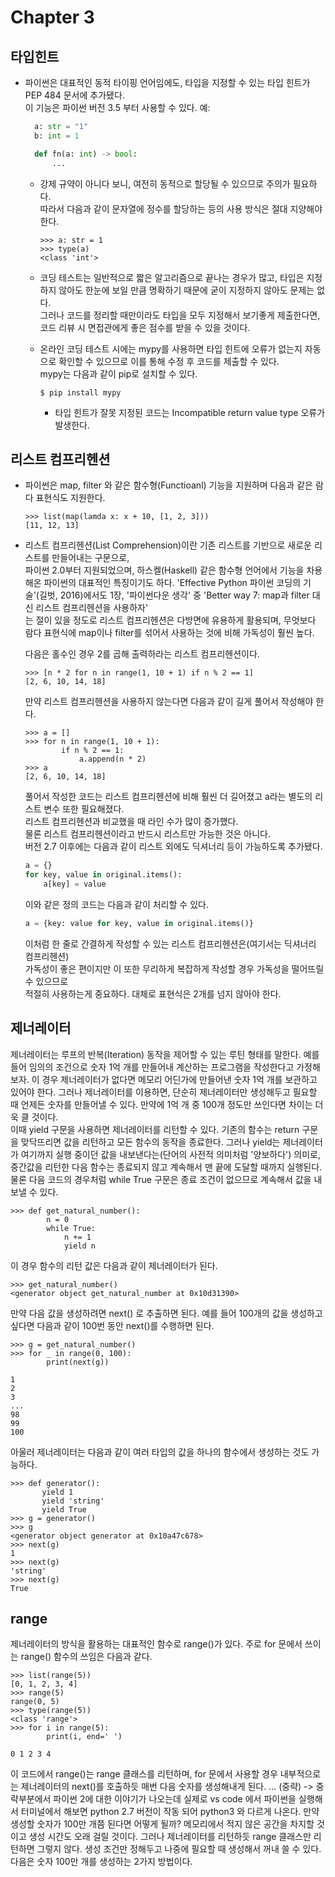 # Chapter 3

## 타입힌트

- 파이썬은 대표적인 동적 타이핑 언어임에도, 타입을 지정할 수 있는 타입 힌트가 PEP 484 문서에 추가됐다.  
  이 기능은 파이썬 버전 3.5 부터 사용할 수 있다.
  예:

  ```py
    a: str = "1"
    b: int = 1
  ```

  ```py
    def fn(a: int) -> bool:
        ...
  ```

  - 강제 규약이 아니다 보니, 여전히 동적으로 할당될 수 있으므로 주의가 필요하다.  
    따라서 다음과 같이 문자열에 정수를 할당하는 등의 사용 방식은 절대 지양해야 한다.

    ```
    >>> a: str = 1
    >>> type(a)
    <class 'int'>
    ```

  - 코딩 테스트는 일반적으로 짧은 알고리즘으로 끝나는 경우가 많고, 타입은 지정하지 않아도 한눈에 보일 만큼 명확하기 때문에 굳이 지정하지 않아도 문제는 없다.  
    그러나 코드를 정리할 때만이라도 타입을 모두 지정해서 보기좋게 제출한다면, 코드 리뷰 시 면접관에게 좋은 점수를 받을 수 있을 것이다.

  - 온라인 코딩 테스트 시에는 mypy를 사용하면 타입 힌트에 오류가 없는지 자동으로 확인할 수 있으므로 이를 통해 수정 후 코드를 제출할 수 있다.  
    mypy는 다음과 같이 pip로 설치할 수 있다.
    ```
    $ pip install mypy
    ```
    - 타입 힌트가 잘못 지정된 코드는 Incompatible return value type 오류가 발생한다.

## 리스트 컴프리헨션

- 파이썬은 map, filter 와 같은 함수형(Functioanl) 기능을 지원하며 다음과 같은 람다 표현식도 지원한다.
  ```
  >>> list(map(lamda x: x + 10, [1, 2, 3]))
  [11, 12, 13]
  ```
- 리스트 컴프리헨션(List Comprehension)이란 기존 리스트를 기반으로 새로운 리스트를 만들어내는 구문으로,  
  파이썬 2.0부터 지원되었으며, 하스켈(Haskell) 같은 함수형 언어에서 기능을 차용해온 파이썬의 대표적인 특징이기도 하다.
  'Effective Python 파이썬 코딩의 기술'(길벗, 2016)에서도 1장, '파이썬다운 생각' 중 'Better way 7: map과 filter 대신 리스트 컴프리헨션을 사용하자'  
  는 절이 있을 정도로 리스트 컴프리헨션은 다방면에 유용하게 활용되며, 무엇보다 람다 표현식에 map이나 filter를 섞어서 사용하는 것에 비해 가독성이 훨씬 높다.

  다음은 홀수인 경우 2를 곱해 출력하라는 리스트 컴프리헨션이다.

  ```
  >>> [n * 2 for n in range(1, 10 + 1) if n % 2 == 1]
  [2, 6, 10, 14, 18]
  ```

  만약 리스트 컴프리헨션을 사용하지 않는다면 다음과 같이 길게 풀어서 작성해야 한다.

  ```
  >>> a = []
  >>> for n in range(1, 10 + 1):
          if n % 2 == 1:
              a.append(n * 2)
  >>> a
  [2, 6, 10, 14, 18]
  ```

  풀어서 작성한 코드는 리스트 컴프리헨션에 비해 훨씬 더 길어졌고 a라는 별도의 리스트 변수 또한 필요해졌다.  
  리스트 컴프리헨션과 비교했을 때 라인 수가 많이 증가했다.  
  물론 리스트 컴프리헨션이라고 반드시 리스트만 가능한 것은 아니다.  
  버전 2.7 이후에는 다음과 같이 리스트 외에도 딕셔너리 등이 가능하도록 추가됐다.

  ```py
  a = {}
  for key, value in original.items():
      a[key] = value
  ```

  이와 같은 정의 코드는 다음과 같이 처리할 수 있다.

  ```py
  a = {key: value for key, value in original.items()}
  ```

  이처럼 한 줄로 간결하게 작성할 수 있는 리스트 컴프리헨션은(여기서는 딕셔너리 컴프리헨션)  
  가독성이 좋은 편이지만 이 또한 무리하게 복잡하게 작성할 경우 가독성을 떨어뜨릴 수 있으므로  
  적절히 사용하는게 중요하다. 대체로 표현식은 2개를 넘지 않아야 한다.

## 제너레이터

제너레이터는 루프의 반복(Iteration) 동작을 제어할 수 있는 루틴 형태를 말한다.
예를 들어 임의의 조건으로 숫자 1억 개를 만들어내 계산하는 프로그램을 작성한다고 가정해보자.
이 경우 제너레이터가 없다면 메모리 어딘가에 만들어낸 숫자 1억 개를 보관하고 있어야 한다.
그러나 제너레이터를 이용하면, 단순히 제너레이터만 생성해두고 필요할 때 언제든 숫자를 만들어낼 수 있다.
만약에 1억 개 중 100개 정도만 쓰인다면 차이는 더욱 클 것이다.  
이때 yield 구문을 사용하면 제너레이터를 리턴할 수 있다.
기존의 함수는 return 구문을 맞닥뜨리면 값을 리턴하고 모든 함수의 동작을 종료한다.
그러나 yield는 제너레이터가 여기까지 실행 중이던 값을 내보낸다는(단어의 사전적 의미처럼 '양보하다') 의미로,
중간값을 리턴한 다음 함수는 종료되지 않고 계속해서 맨 끝에 도달할 때까지 실행된다.
물론 다음 코드의 경우처럼 while True 구문은 종료 조건이 없으므로 계속해서 값을 내보낼 수 있다.

```
>>> def get_natural_number():
        n = 0
        while True:
            n += 1
            yield n
```

이 경우 함수의 리턴 값은 다음과 같이 제너레이터가 된다.

```
>>> get_natural_number()
<generator object get_natural_number at 0x10d31390>
```

만약 다음 값을 생성하려면 next() 로 추출하면 된다.
예를 들어 100개의 값을 생성하고 싶다면 다음과 같이 100번 동안 next()를 수행하면 된다.

```
>>> g = get_natural_number()
>>> for _ in range(0, 100):
        print(next(g))

1
2
3
...
98
99
100
```

아울러 제너레이터는 다음과 같이 여러 타입의 값을 하나의 함수에서 생성하는 것도 가능하다.

```
>>> def generator():
       yield 1
       yield 'string'
       yield True
>>> g = generator()
>>> g
<generator object generator at 0x10a47c678>
>>> next(g)
1
>>> next(g)
'string'
>>> next(g)
True
```

## range

제너레이터의 방식을 활용하는 대표적인 함수로 range()가 있다. 주로 for 문에서 쓰이는 range() 함수의 쓰임은 다음과 같다.

```
>>> list(range(5))
[0, 1, 2, 3, 4]
>>> range(5)
range(0, 5)
>>> type(range(5))
<class 'range'>
>>> for i in range(5):
        print(i, end=' ')

0 1 2 3 4
```

이 코드에서 range()는 range 클래스를 리턴하며,
for 문에서 사용할 경우 내부적으로는 제너레이터의 next()를 호출하듯
매번 다음 숫자를 생성해내게 된다.
... (중략) -> 중략부분에서 파이썬 2에 대한 이야기가 나오는데 실제로 vs code 에서 파이썬을 실행해서 터미널에서 해보면 python 2.7 버전이 작동 되어 python3 와 다르게 나온다.
만약 생성할 숫자가 100만 개쯤 된다면 어떻게 될까?
메모리에서 적지 않은 공간을 차지할 것이고 생성 시간도 오래 걸릴 것이다.
그러나 제너레이터를 리턴하듯 range 클래스만 리턴하면 그렇지 않다.
생성 조건만 정해두고 나중에 필요할 때 생성해서 꺼내 쓸 수 있다.
다음은 숫자 100만 개를 생성하는 2가지 방법이다.
